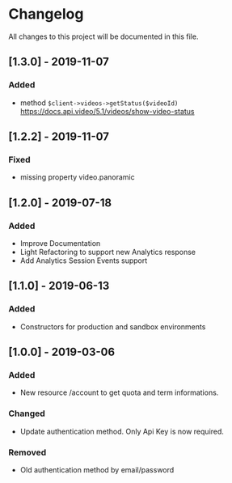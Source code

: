 # Changelog
All changes to this project will be documented in this file.

## [1.3.0] - 2019-11-07
### Added
- method `$client->videos->getStatus($videoId)` https://docs.api.video/5.1/videos/show-video-status

## [1.2.2] - 2019-11-07
### Fixed
- missing property video.panoramic

## [1.2.0] - 2019-07-18
### Added
- Improve Documentation
- Light Refactoring to support new Analytics response
- Add Analytics Session Events support

## [1.1.0] - 2019-06-13
### Added
- Constructors for production and sandbox environments

## [1.0.0] - 2019-03-06
### Added
- New resource /account to get quota and term informations.

### Changed
- Update authentication method. Only Api Key is now required.

### Removed
- Old authentication method by email/password
